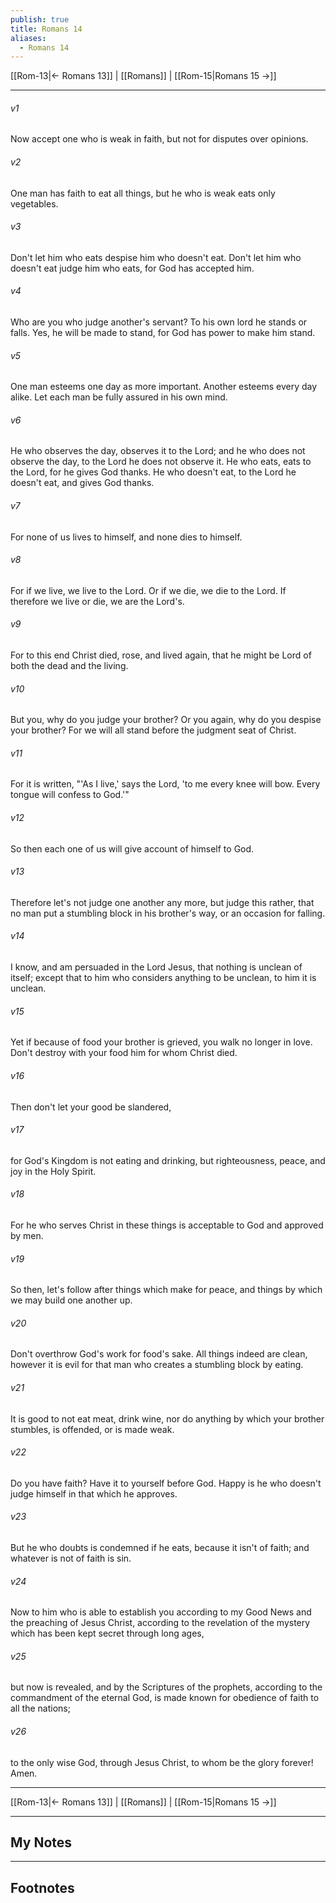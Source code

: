```yaml
---
publish: true
title: Romans 14
aliases:
  - Romans 14
---
```


[[Rom-13|← Romans 13]] | [[Romans]] | [[Rom-15|Romans 15 →]]
***



###### v1 
Now accept one who is weak in faith, but not for disputes over opinions. 

###### v2 
One man has faith to eat all things, but he who is weak eats only vegetables. 

###### v3 
Don't let him who eats despise him who doesn't eat. Don't let him who doesn't eat judge him who eats, for God has accepted him. 

###### v4 
Who are you who judge another's servant? To his own lord he stands or falls. Yes, he will be made to stand, for God has power to make him stand. 

###### v5 
One man esteems one day as more important. Another esteems every day alike. Let each man be fully assured in his own mind. 

###### v6 
He who observes the day, observes it to the Lord; and he who does not observe the day, to the Lord he does not observe it. He who eats, eats to the Lord, for he gives God thanks. He who doesn't eat, to the Lord he doesn't eat, and gives God thanks. 

###### v7 
For none of us lives to himself, and none dies to himself. 

###### v8 
For if we live, we live to the Lord. Or if we die, we die to the Lord. If therefore we live or die, we are the Lord's. 

###### v9 
For to this end Christ died, rose, and lived again, that he might be Lord of both the dead and the living. 

###### v10 
But you, why do you judge your brother? Or you again, why do you despise your brother? For we will all stand before the judgment seat of Christ. 

###### v11 
For it is written, "'As I live,' says the Lord, 'to me every knee will bow. Every tongue will confess to God.'" 

###### v12 
So then each one of us will give account of himself to God. 

###### v13 
Therefore let's not judge one another any more, but judge this rather, that no man put a stumbling block in his brother's way, or an occasion for falling. 

###### v14 
I know, and am persuaded in the Lord Jesus, that nothing is unclean of itself; except that to him who considers anything to be unclean, to him it is unclean. 

###### v15 
Yet if because of food your brother is grieved, you walk no longer in love. Don't destroy with your food him for whom Christ died. 

###### v16 
Then don't let your good be slandered, 

###### v17 
for God's Kingdom is not eating and drinking, but righteousness, peace, and joy in the Holy Spirit. 

###### v18 
For he who serves Christ in these things is acceptable to God and approved by men. 

###### v19 
So then, let's follow after things which make for peace, and things by which we may build one another up. 

###### v20 
Don't overthrow God's work for food's sake. All things indeed are clean, however it is evil for that man who creates a stumbling block by eating. 

###### v21 
It is good to not eat meat, drink wine, nor do anything by which your brother stumbles, is offended, or is made weak. 

###### v22 
Do you have faith? Have it to yourself before God. Happy is he who doesn't judge himself in that which he approves. 

###### v23 
But he who doubts is condemned if he eats, because it isn't of faith; and whatever is not of faith is sin. 

###### v24 
Now to him who is able to establish you according to my Good News and the preaching of Jesus Christ, according to the revelation of the mystery which has been kept secret through long ages, 

###### v25 
but now is revealed, and by the Scriptures of the prophets, according to the commandment of the eternal God, is made known for obedience of faith to all the nations; 

###### v26 
to the only wise God, through Jesus Christ, to whom be the glory forever! Amen.

***
[[Rom-13|← Romans 13]] | [[Romans]] | [[Rom-15|Romans 15 →]]

---
## My Notes

---
## Footnotes